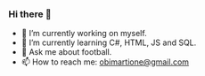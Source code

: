 ### Hi there 👋

- 🔭 I’m currently working on myself.
- 🌱 I’m currently learning C#, HTML, JS and SQL.
- 💬 Ask me about football.
- 📫 How to reach me: obimartione@gmail.com
